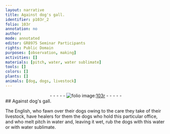 ```yaml
---
layout: narrative
title: Against dog's gall.
identifier: p103r_2
folio: 103r
annotation: no
author:
mode: annotated
editor: GR8975 Seminar Participants
rights: Public Domain
purposes: [observation, making]
activities: []
materials: [pitch, water, water sublimate]
tools: []
colors: []
plants: []
animals: [dog, dogs, livestock]
---
```


 <div class="folio" align="center">- - - - - <a href="http://gallica.bnf.fr/ark:/12148/btv1b10500001g/f211.item" target="_blank"><img src="https://cu-mkp.github.io/GR8975-edition/assets/photo-icon.png" alt="folio image: " style="display:inline-block; margin-bottom:-3px;"/>103r</a> - - - - - </div>   
## Against <span class="animal">dog</span>'s gall.

 
The <span class="name">English</span>, who fawn over their <span class="animal">dogs</span> owing to the care they take of their <span class="animal">livestock</span>, have <span class="profession">healers</span> for them the <span class="animal">dogs</span> who hold this particular office, and who melt <span class="material">pitch</span> in <span class="material">water</span> and, leaving it wet, rub the <span class="animal">dogs</span> with this <span class="material">water</span> or with <span class="material">water sublimate</span>.
 
